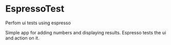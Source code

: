 # EspressoTest
Perfom ui tests using espresso

Simple app for adding numbers and displaying results. Espresso tests the ui and action on it.

